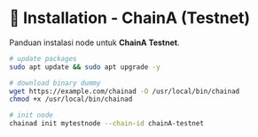 # 🚀 Installation - ChainA (Testnet)

Panduan instalasi node untuk **ChainA Testnet**.

```bash
# update packages
sudo apt update && sudo apt upgrade -y

# download binary dummy
wget https://example.com/chainad -O /usr/local/bin/chainad
chmod +x /usr/local/bin/chainad

# init node
chainad init mytestnode --chain-id chainA-testnet
```
